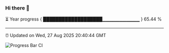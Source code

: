 ### Hi there 👋

⏳ Year progress { ███████████████████▁▁▁▁▁▁▁▁▁▁▁ } 65.44 %

---

⏰ Updated on Wed, 27 Aug 2025 20:40:44 GMT

![Progress Bar CI](https://github.com/IshwaranRudhara/GIT-ACTION/workflows/Progress%20Bar%20CI/badge.svg)

